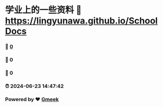 # 学业上的一些资料 :link: https://lingyunawa.github.io/SchoolDocs 
### :page_facing_up: [0](https://lingyunawa.github.io/SchoolDocs/tag.html) 
### :speech_balloon: 0 
### :hibiscus: 0 
### :alarm_clock: 2024-06-23 14:47:42 
### Powered by :heart: [Gmeek](https://github.com/Meekdai/Gmeek)
